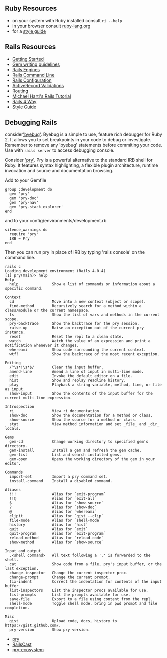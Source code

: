 Ruby Resources
--------------

* on your system with Ruby installed consult ```ri --help```
* in your browser consult [ruby-lang.org](https://www.ruby-lang.org/en/documentation/)
* for a [style guide](https://github.com/bbatsov/ruby-style-guide)

Rails Resources
---------------
* [Getting Started](http://guides.rubyonrails.org/getting_started.html)
* [Gem writing guidelines](http://guides.rubygems.org/make-your-own-gem/)
* [Rails Engines](http://guides.rubyonrails.org/engines.html)
* [Rails Command Line](http://guides.rubyonrails.org/command_line.html)
* [Rails Configuration](http://guides.rubyonrails.org/configuring.html)
* [ActiveRecord Validations](http://guides.rubyonrails.org/active_record_validations.html)
* [Routing](http://guides.rubyonrails.org/routing.html)
* [Michael Hartl's Rails Tutorial](https://www.railstutorial.org/book)
* [Rails 4 Way](http://proquest.safaribooksonline.com/book/programming/ruby/9780133487954/firstchapter#X2ludGVybmFsX0h0bWxWaWV3P3htbGlkPTk3ODAxMzM0ODc5NTQlMkZwcmVmMDZfaHRtbCZxdWVyeT1CT09L)
* [Style Guide](https://github.com/bbatsov/rails-style-guide)

Debugging Rails
---------------
consider['byebug'](https://github.com/deivid-rodriguez/byebug). Byebug is a simple to use, feature rich debugger for Ruby 2. It allows you to set breakpoints in your code to debug or investigate. Remember to remove any 'byebug' statements before commiting your code. Use with ```rails server``` to access debugging console.

Consider ['pry'](http://pryrepl.org/).  Pry is a powerful alternative to the standard IRB shell for Ruby. It features syntax highlighting, a flexible plugin architecture, runtime invocation and source and documentation browsing.

Add to your Gemfile
```
group :development do
  gem 'pry'
  gem 'pry-doc'
  gem 'pry-nav'
  gem 'pry-stack_explorer'
end
```
and to your config/environments/development.rb
```
silence_warnings do
  require 'pry'
  IRB = Pry
end
```
Then you can run pry in place of IRB by typing 'rails console' on the command line.

```
rails c
Loading development environment (Rails 4.0.4)
[1] pry(main)> help
Help
  help               Show a list of commands or information about a specific command.

Context
  cd                 Move into a new context (object or scope).
  find-method        Recursively search for a method within a class/module or the current namespace.
  ls                 Show the list of vars and methods in the current scope.
  pry-backtrace      Show the backtrace for the pry session.
  raise-up           Raise an exception out of the current pry instance.
  reset              Reset the repl to a clean state.
  watch              Watch the value of an expression and print a notification whenever it changes.
  whereami           Show code surrounding the current context.
  wtf?               Show the backtrace of the most recent exception.

Editing
  /^\s*!\s*$/        Clear the input buffer.
  amend-line         Amend a line of input in multi-line mode.
  edit               Invoke the default editor on a file.
  hist               Show and replay readline history.
  play               Playback a string variable, method, line, or file as input.
  show-input         Show the contents of the input buffer for the current multi-line expression.

Introspection
  ri                 View ri documentation.
  show-doc           Show the documentation for a method or class.
  show-source        Show the source for a method or class.
  stat               View method information and set _file_ and _dir_ locals.

Gems
  gem-cd             Change working directory to specified gem's directory.
  gem-install        Install a gem and refresh the gem cache.
  gem-list           List and search installed gems.
  gem-open           Opens the working directory of the gem in your editor.

Commands
  import-set         Import a pry command set.
  install-command    Install a disabled command.

Aliases
  !!!                Alias for `exit-program`
  !!@                Alias for `exit-all`
  $                  Alias for `show-source`
  ?                  Alias for `show-doc`
  @                  Alias for `whereami`
  clipit             Alias for `gist --clip`
  file-mode          Alias for `shell-mode`
  history            Alias for `hist`
  quit               Alias for `exit`
  quit-program       Alias for `exit-program`
  reload-method      Alias for `reload-code`
  show-method        Alias for `show-source`

Input and output
  .<shell command>   All text following a '.' is forwarded to the shell.
  cat                Show code from a file, pry's input buffer, or the last exception.
  change-inspector   Change the current inspector proc.
  change-prompt      Change the current prompt.
  fix-indent         Correct the indentation for contents of the input buffer
  list-inspectors    List the inspector procs available for use.
  list-prompts       List the prompts available for use.
  save-file          Export to a file using content from the repl.
  shell-mode         Toggle shell mode. bring in pwd prompt and file completion.

Misc
  gist               Upload code, docs, history to https://gist.github.com/.
  pry-version        Show pry version.
```

* [pry](http://pryrepl.org/)
* [RailsCast](http://railscasts.com/episodes/280-pry-with-rails)
* [pry-ecosystem](http://banisterfiend.wordpress.com/2012/02/14/the-pry-ecosystem/)
